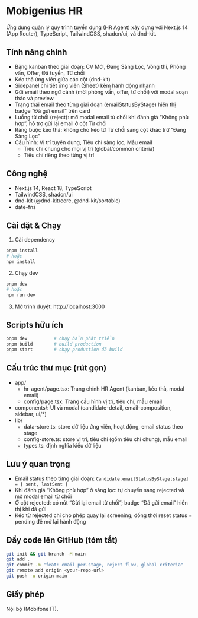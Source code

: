 # Mobigenius HR

Ứng dụng quản lý quy trình tuyển dụng (HR Agent) xây dựng với Next.js 14 (App Router), TypeScript, TailwindCSS, shadcn/ui, và dnd-kit.

## Tính năng chính
- Bảng kanban theo giai đoạn: CV Mới, Đang Sàng Lọc, Vòng thi, Phỏng vấn, Offer, Đã tuyển, Từ chối
- Kéo thả ứng viên giữa các cột (dnd-kit)
- Sidepanel chi tiết ứng viên (Sheet) kèm hành động nhanh
- Gửi email theo ngữ cảnh (mời phỏng vấn, offer, từ chối) với modal soạn thảo và preview
- Trạng thái email theo từng giai đoạn (emailStatusByStage) hiển thị badge “Đã gửi email” trên card
- Luồng từ chối (reject): mở modal email từ chối khi đánh giá “Không phù hợp”, hỗ trợ gửi lại email ở cột Từ chối
- Ràng buộc kéo thả: không cho kéo từ Từ chối sang cột khác trừ “Đang Sàng Lọc”
- Cấu hình: Vị trí tuyển dụng, Tiêu chí sàng lọc, Mẫu email
  - Tiêu chí chung cho mọi vị trí (global/common criteria)
  - Tiêu chí riêng theo từng vị trí

## Công nghệ
- Next.js 14, React 18, TypeScript
- TailwindCSS, shadcn/ui
- dnd-kit (@dnd-kit/core, @dnd-kit/sortable)
- date-fns

## Cài đặt & Chạy
1) Cài dependency
```bash
pnpm install
# hoặc
npm install
```

2) Chạy dev
```bash
pnpm dev
# hoặc
npm run dev
```

3) Mở trình duyệt: http://localhost:3000

## Scripts hữu ích
```bash
pnpm dev          # chạy bản phát triển
pnpm build        # build production
pnpm start        # chạy production đã build
```

## Cấu trúc thư mục (rút gọn)
- app/
  - hr-agent/page.tsx: Trang chính HR Agent (kanban, kéo thả, modal email)
  - config/page.tsx: Trang cấu hình vị trí, tiêu chí, mẫu email
- components/: UI và modal (candidate-detail, email-composition, sidebar, ui/*)
- lib/
  - data-store.ts: store dữ liệu ứng viên, hoạt động, email status theo stage
  - config-store.ts: store vị trí, tiêu chí (gồm tiêu chí chung), mẫu email
  - types.ts: định nghĩa kiểu dữ liệu

## Lưu ý quan trọng
- Email status theo từng giai đoạn: `Candidate.emailStatusByStage[stage] = { sent, lastSent }`
- Khi đánh giá “Không phù hợp” ở sàng lọc: tự chuyển sang rejected và mở modal email từ chối
- Ở cột rejected: có nút “Gửi lại email từ chối”; badge “Đã gửi email” hiển thị khi đã gửi
- Kéo từ rejected chỉ cho phép quay lại screening; đồng thời reset status = pending để mở lại hành động

## Đẩy code lên GitHub (tóm tắt)
```bash
git init && git branch -M main
git add .
git commit -m "feat: email per-stage, reject flow, global criteria"
git remote add origin <your-repo-url>
git push -u origin main
```

## Giấy phép
Nội bộ (Mobifone IT).
